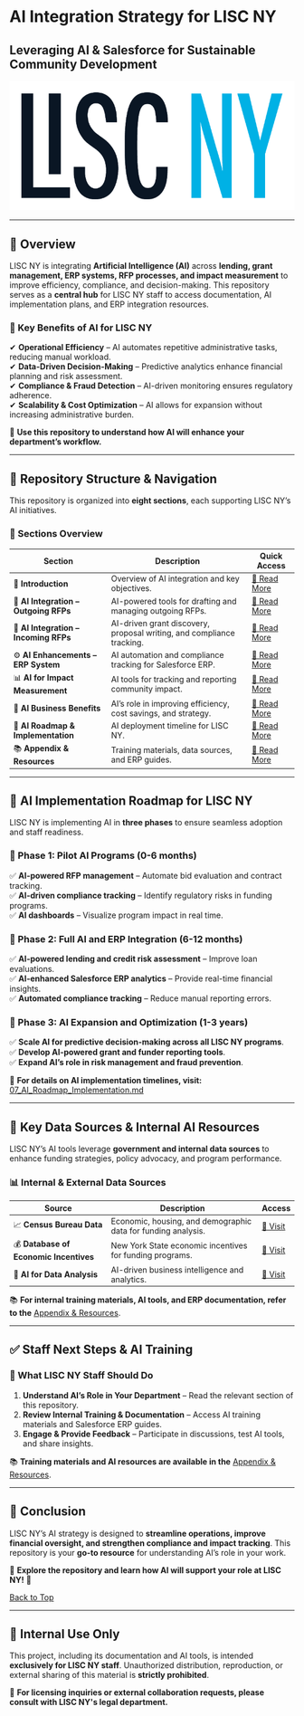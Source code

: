 # **AI Integration Strategy for LISC NY**  
## **Leveraging AI & Salesforce for Sustainable Community Development**  

![LISC New York Logo](images/LISC_NY_horizontal_PRIMARY_LOGO.png)  

---

## **📌 Overview**
LISC NY is integrating **Artificial Intelligence (AI)** across **lending, grant management, ERP systems, RFP processes, and impact measurement** to improve efficiency, compliance, and decision-making. This repository serves as a **central hub** for LISC NY staff to access documentation, AI implementation plans, and ERP integration resources.

### **🔹 Key Benefits of AI for LISC NY**
✔ **Operational Efficiency** – AI automates repetitive administrative tasks, reducing manual workload.  
✔ **Data-Driven Decision-Making** – Predictive analytics enhance financial planning and risk assessment.  
✔ **Compliance & Fraud Detection** – AI-driven monitoring ensures regulatory adherence.  
✔ **Scalability & Cost Optimization** – AI allows for expansion without increasing administrative burden.  

📂 **Use this repository to understand how AI will enhance your department’s workflow.**  

---

## **📁 Repository Structure & Navigation**
This repository is organized into **eight sections**, each supporting LISC NY’s AI initiatives.

### **📌 Sections Overview**
| **Section** | **Description** | **Quick Access** |
|------------|----------------|------------------|
| 📖 **Introduction** | Overview of AI integration and key objectives. | [📄 Read More](01_Introduction.md) |
| 📄 **AI Integration – Outgoing RFPs** | AI-powered tools for drafting and managing outgoing RFPs. | [📄 Read More](02_AI_Integration_Outgoing_RFPs.md) |
| 📄 **AI Integration – Incoming RFPs** | AI-driven grant discovery, proposal writing, and compliance tracking. | [📄 Read More](03_AI_Integration_Incoming_RFPs.md) |
| ⚙ **AI Enhancements – ERP System** | AI automation and compliance tracking for Salesforce ERP. | [📄 Read More](04_AI_Enhancements_ERP_System.md) |
| 📊 **AI for Impact Measurement** | AI tools for tracking and reporting community impact. | [📄 Read More](05_AI_Impact_Measurement.md) |
| 💼 **AI Business Benefits** | AI’s role in improving efficiency, cost savings, and strategy. | [📄 Read More](06_AI_Business_Benefits.md) |
| 🚀 **AI Roadmap & Implementation** | AI deployment timeline for LISC NY. | [📄 Read More](07_AI_Roadmap_Implementation.md) |
| 📚 **Appendix & Resources** | Training materials, data sources, and ERP guides. | [📄 Read More](08_Appendix_Resources.md) |

---

## **🚀 AI Implementation Roadmap for LISC NY**
LISC NY is implementing AI in **three phases** to ensure seamless adoption and staff readiness.

### **🔹 Phase 1: Pilot AI Programs (0-6 months)**
✅ **AI-powered RFP management** – Automate bid evaluation and contract tracking.  
✅ **AI-driven compliance tracking** – Identify regulatory risks in funding programs.  
✅ **AI dashboards** – Visualize program impact in real time.  

### **🔹 Phase 2: Full AI and ERP Integration (6-12 months)**
✅ **AI-powered lending and credit risk assessment** – Improve loan evaluations.  
✅ **AI-enhanced Salesforce ERP analytics** – Provide real-time financial insights.  
✅ **Automated compliance tracking** – Reduce manual reporting errors.  

### **🔹 Phase 3: AI Expansion and Optimization (1-3 years)**
✅ **Scale AI for predictive decision-making across all LISC NY programs**.  
✅ **Develop AI-powered grant and funder reporting tools**.  
✅ **Expand AI’s role in risk management and fraud prevention**.  

📄 **For details on AI implementation timelines, visit:** [07_AI_Roadmap_Implementation.md](07_AI_Roadmap_Implementation.md)  

---

## **🔗 Key Data Sources & Internal AI Resources**
LISC NY’s AI tools leverage **government and internal data sources** to enhance funding strategies, policy advocacy, and program performance.

### **📊 Internal & External Data Sources**
| **Source** | **Description** | **Access** |
|------------|----------------|------------|
| 📈 **Census Bureau Data** | Economic, housing, and demographic data for funding analysis. | [🔗 Visit](https://data.census.gov/) |
| 💰 **Database of Economic Incentives** | New York State economic incentives for funding programs. | [🔗 Visit](https://esd.ny.gov/database-economic-incentives) |
| 🧠 **AI for Data Analysis** | AI-driven business intelligence and analytics. | [🔗 Visit](https://team-gpt.com/blog/using-ai-for-data-analysis-6-use-cases-statistics-examples-and-tools/) |

📚 **For internal training materials, AI tools, and ERP documentation, refer to the** [Appendix & Resources](08_Appendix_Resources.md).  

---

## **✅ Staff Next Steps & AI Training**
### **📌 What LISC NY Staff Should Do**
1. **Understand AI’s Role in Your Department** – Read the relevant section of this repository.  
2. **Review Internal Training & Documentation** – Access AI training materials and Salesforce ERP guides.  
3. **Engage & Provide Feedback** – Participate in discussions, test AI tools, and share insights.  

📚 **Training materials and AI resources are available in the** [Appendix & Resources](08_Appendix_Resources.md).  

---

## **📌 Conclusion**
LISC NY’s AI strategy is designed to **streamline operations, improve financial oversight, and strengthen compliance and impact tracking**. This repository is your **go-to resource** for understanding AI’s role in your work.

📂 **Explore the repository and learn how AI will support your role at LISC NY!** 🚀

[Back to Top](#📌-overview)

---

## **🔐 Internal Use Only**
This project, including its documentation and AI tools, is intended **exclusively for LISC NY staff**. Unauthorized distribution, reproduction, or external sharing of this material is **strictly prohibited**.

📌 **For licensing inquiries or external collaboration requests, please consult with LISC NY's legal department.**
